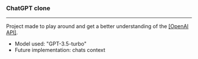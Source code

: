 ### ChatGPT clone

***

Project made to play around and get a better understanding of the <a href="https://platform.openai.com" target="_blank">[OpenAI API]</a>.


- Model used: "GPT-3.5-turbo"
- Future implementation: chats context
